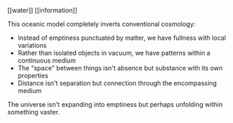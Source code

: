 [[water]] [[information]]

This oceanic model completely inverts conventional cosmology:

- Instead of emptiness punctuated by matter, we have fullness with local variations
- Rather than isolated objects in vacuum, we have patterns within a continuous medium
- The "space" between things isn't absence but substance with its own properties
- Distance isn't separation but connection through the encompassing medium

The universe isn't expanding into emptiness but perhaps unfolding within something vaster.